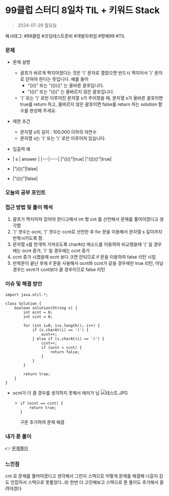# 99클럽 스터디 8일차 TIL + 키워드 Stack
> 2024-07-29 월요일

해시태그: #99클럽 #코딩테스트준비 #개발자취업 #항해99 #TIL

### 문제
+ 문제 설명
    + 괄호가 바르게 짝지어졌다는 것은 '(' 문자로 열렸으면 반드시 짝지어서 ')' 문자로 닫혀야 한다는 뜻입니다. 예를 들어
      + "()()" 또는 "(())()" 는 올바른 괄호입니다.
      + ")()(" 또는 "(()(" 는 올바르지 않은 괄호입니다.
    + '(' 또는 ')' 로만 이루어진 문자열 s가 주어졌을 때, 문자열 s가 올바른 괄호이면 true를 return 하고, 올바르지 않은 괄호이면 false를 return 하는 solution 함수를 완성해 주세요.

+ 제한 조건
    + 문자열 s의 길이 : 100,000 이하의 자연수
    + 문자열 s는 '(' 또는 ')' 로만 이루어져 있습니다.

+ 입출력 예
+ | s | answer |
      |---|----|
  |"()()"|true|
  |"(())()"|true|
+ |")()("|false|
+ |"(()("|false|

### 오늘의 공부 포인트


### 접근 방법 및 풀이 해석
1. 괄호가 짝지어져 있어야 한다고해서 int 형 cnt 를 선언해서 문제를 풀어야겠다고 생각함
2. '(' 갯수는 ocnt, ')' 갯수는 ccnt로 선언한 후 for 문을 이용해서 문자열 s 길이까지 반복시키도록 함.
3. 문자열 s를 한개씩 가져오도록 charAt() 메소드를 이용하여 비교했을때 '(' 일 경우에는 ocnt 증가, ')' 일 경우에는 ccnt 증가
4. ccnt 증가 시켰을때 ocnt 보다 크면 안되므로 if 문을 이용하여 false 리턴 시킴
5. 반복문이 끝난 후에 if 문을 사용해서 ocnt와 ccnt가 같을 경우에만 true 리턴, 아닐 경우는 ocnt가 ccnt보다 클 경우이므로 false 리턴

### 이슈 및 해결 방안
```
import java.util.*;

class Solution {
    boolean solution(String s) {
        int ocnt = 0;
        int ccnt = 0;
        
        for (int i=0; i<s.length(); i++) {
            if (s.charAt(i) == '(') {
                ocnt++;
            } else if (s.charAt(i) == ')') {
                ccnt++;
                if (ocnt < ccnt) {
                    return false;
                }
            }
        }

        return true;
    }
}
```
+ ocnt가 더 클 경우를 생각하지 못해서 에러가 남
![테스트.JPG](/day_8/테스트.JPG)
  + ```
    if (ocnt == ccnt) {
        return true;
    }
    ```
    구문 추가하여 문제 해결

### 내가 푼 풀이
👉 [문제풀이](https://github.com/subbangE/codingTest-study/blob/master/src/day_8/stack2.java)

### 느낀점
cnt 로 문제를 풀어야겠다고 생각해서 그런지 스택으로 어떻게 문제를 해결해 나갈지 감도 안잡혀서 스택으로 못풀었다..😢 한번 더 고민해보고 스택으로 푼 풀이도 추가해서 올려야겠다